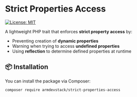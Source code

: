 # Strict Properties Access

[![License: MIT](https://img.shields.io/badge/License-MIT-blue.svg)](LICENSE.md)

A lightweight PHP trait that enforces **strict property access** by:

- Preventing creation of **dynamic properties**
- Warning when trying to access **undefined properties**
- Using **reflection** to determine defined properties at runtime

## 📦 Installation

You can install the package via Composer:

```bash
composer require armdevstack/strict-properties-access
